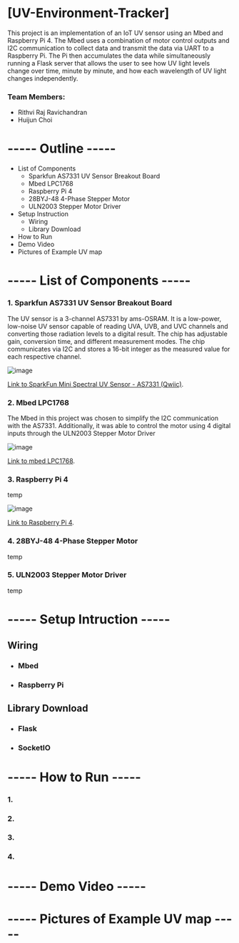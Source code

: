 # [UV-Environment-Tracker]

This project is an implementation of an IoT UV sensor using an Mbed and Raspberry Pi 4. The Mbed uses a combination of motor control outputs and I2C communication to collect data and transmit the data via UART to a Raspberry Pi. The Pi then accumulates the data while simultaneously running a Flask server that allows the user to see how UV light levels change over time, minute by minute, and how each wavelength of UV light changes independently.

### Team Members:
- Rithvi Raj Ravichandran
- Huijun Choi

# ----- Outline -----
- List of Components
  - Sparkfun AS7331 UV Sensor Breakout Board
  - Mbed LPC1768
  - Raspberry Pi 4
  - 28BYJ-48 4-Phase Stepper Motor
  - ULN2003 Stepper Motor Driver
- Setup Instruction
  - Wiring
  - Library Download
- How to Run
- Demo Video
- Pictures of Example UV map

# ----- List of Components -----

### 1. Sparkfun AS7331 UV Sensor Breakout Board

The UV sensor is a 3-channel AS7331 by ams-OSRAM. It is a low-power, low-noise UV sensor capable of reading UVA, UVB, and UVC channels and converting those radiation levels to a digital result. The chip has adjustable gain, conversion time, and different measurement modes. The chip communicates via I2C and stores a 16-bit integer as the measured value for each respective channel.

![image](https://github.com/hchoi391/UV-Environment-Tracker/assets/90736210/95c0a19f-0442-4861-87e1-ae759edc6a24)

[Link to SparkFun Mini Spectral UV Sensor - AS7331 (Qwiic)](https://www.sparkfun.com/products/23518).

### 2. Mbed LPC1768

The Mbed in this project was chosen to simplify the I2C communication with the AS7331. Additionally, it was able to control the motor using 4 digital inputs through the ULN2003 Stepper Motor Driver

![image](https://github.com/hchoi391/UV-Environment-Tracker/assets/90736210/f7174bef-985c-47cf-8dfe-8bd23ec35172)

[Link to mbed LPC1768](https://os.mbed.com/platforms/mbed-LPC1768/).

### 3. Raspberry Pi 4

temp

![image](https://github.com/hchoi391/UV-Environment-Tracker/assets/90736210/69a8b329-fd78-4333-a6cc-4aefb896c143)


[Link to Raspberry Pi 4](https://www.raspberrypi.com/products/raspberry-pi-4-model-b/).

### 4. 28BYJ-48 4-Phase Stepper Motor

temp 

### 5. ULN2003 Stepper Motor Driver

temp 

# ----- Setup Intruction -----
## Wiring

- ### Mbed
- ### Raspberry Pi

## Library Download

- ### Flask
- ### SocketIO


# ----- How to Run -----

### 1.
### 2.
### 3.
### 4.

# ----- Demo Video -----


# ----- Pictures of Example UV map -----

